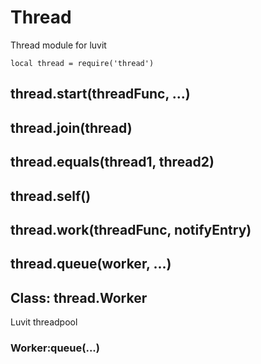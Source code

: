 # Thread

Thread module for luvit  

`local thread = require('thread')`

## thread.start(threadFunc, ...)

## thread.join(thread)

## thread.equals(thread1, thread2)

## thread.self()

## thread.work(threadFunc, notifyEntry)

## thread.queue(worker, ...)

## Class: thread.Worker

Luvit threadpool

### Worker:queue(...)
